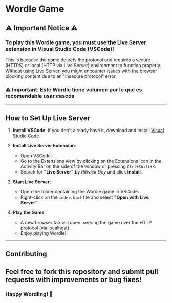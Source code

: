 # Wordle Game

## ⚠️ **Important Notice** ⚠️

### To play this Wordle game, you **must** use the **Live Server** extension in Visual Studio Code (VSCode)!

This is because the game detects the protocol and requires a secure (HTTPS) or local (HTTP via Live Server) environment to function properly. Without using Live Server, you might encounter issues with the browser blocking content due to an "insecure protocol" error.

### ⚠️ Important: Este Wordle tiene volumen por lo que es recomendable usar cascos

---

## How to Set Up Live Server

1. **Install VSCode**: If you don't already have it, download and install [Visual Studio Code](https://code.visualstudio.com/).

2. **Install Live Server Extension**:
   - Open VSCode.
   - Go to the Extensions view by clicking on the Extensions icon in the Activity Bar on the side of the window or pressing `Ctrl+Shift+X`.
   - Search for **"Live Server"** by _Ritwick Dey_ and click **Install**.

3. **Start Live Server**:
   - Open the folder containing the Wordle game in VSCode.
   - Right-click on the `index.html` file and select **"Open with Live Server"**.

4. **Play the Game**:
   - A new browser tab will open, serving the game over the HTTP protocol (via localhost).
   - Enjoy playing Wordle!

---

## Contributing
Feel free to fork this repository and submit pull requests with improvements or bug fixes!
---

### **Happy Wordling!** 🎉
